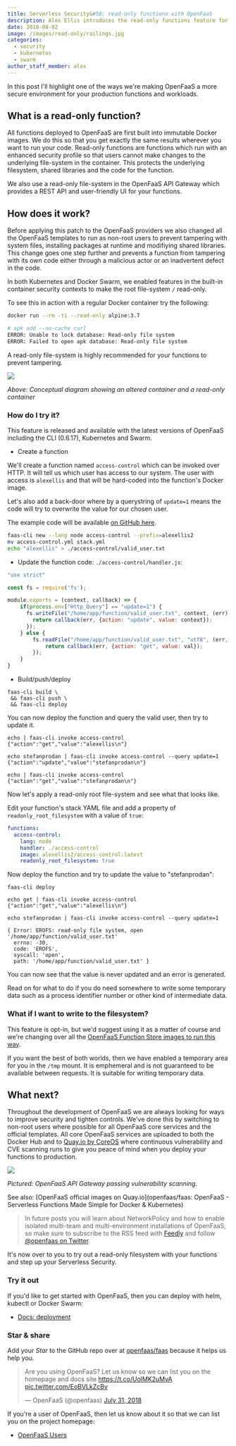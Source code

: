 ```yaml
---
title: Serverless Security&#58; read-only functions with OpenFaaS
description: Alex Ellis introduces the read-only functions feature for OpenFaaS - a security concept available with containers and Kubernetes to prevent tampering
date: 2018-08-02
image: /images/read-only/railings.jpg
categories:
  - security
  - kubernetes
  - swarm
author_staff_member: alex
---
```


In this post I'll highlight one of the ways we're making OpenFaaS a more secure environment for your production functions and workloads.

## What is a read-only function?

All functions deployed to OpenFaaS are first built into immutable Docker images. We do this so that you get exactly the same results wherever you want to run your code. Read-only functions are functions which run with an enhanced security profile so that users cannot make changes to the underlying file-system in the container. This protects the underlying filesystem, shared libraries and the code for the function.

We also use a read-only file-system in the OpenFaaS API Gateway which provides a REST API and user-friendly UI for your functions.

## How does it work?

Before applying this patch to the OpenFaaS providers we also changed all the OpenFaaS templates to run as non-root users to prevent tampering with system files, installing packages at runtime and modifiying shared libraries. This change goes one step further and prevents a function from tampering with its own code either through a malicious actor or an inadvertent defect in the code.

In both Kubernetes and Docker Swarm, we enabled features in the built-in container security contexts to make the root file-system `/` read-only. 

To see this in action with a regular Docker container try the following:

```bash
docker run --rm -ti --read-only alpine:3.7

# apk add --no-cache curl
ERROR: Unable to lock database: Read-only file system
ERROR: Failed to open apk database: Read-only file system
```

A read-only file-system is highly recommended for your functions to prevent tampering.

![](/images/read-only/conceptual.png)

*Above: Conceptual diagram showing an altered container and a read-only container*

### How do I try it?

This feature is released and available with the latest versions of OpenFaaS including the CLI (0.6.17), Kubernetes and Swarm.

* Create a function

We'll create a function named `access-control` which can be invoked over HTTP. It will tell us which user has access to our system. The user with access is `alexellis` and that will be hard-coded into the function's Docker image.

Let's also add a back-door where by a querystring of `update=1` means the code will try to overwrite the value for our chosen user.

The example code will be available [on GitHub here](https://github.com/alexellis/openfaas-access-control-example).

```bash
faas-cli new --lang node access-control --prefix=alexellis2
mv access-control.yml stack.yml
echo "alexellis" > ./access-control/valid_user.txt
```

* Update the function code: `./access-control/handler.js`:

```js
"use strict"

const fs = require('fs');

module.exports = (context, callback) => {
    if(process.env["Http_Query"] == "update=1") {
      fs.writeFile("/home/app/function/valid_user.txt", context, (err) => {
        return callback(err, {action: "update", value: context});
      });
    } else {
        fs.readFile("/home/app/function/valid_user.txt", "utf8", (err, val) => {
            return callback(err, {action: "get", value: val});
        });
    }
}
```

* Build/push/deploy

```
faas-cli build \
 && faas-cli push \
 && faas-cli deploy
```

You can now deploy the function and query the valid user, then try to update it.

```
echo | faas-cli invoke access-control
{"action":"get","value":"alexellis\n"}

echo stefanprodan | faas-cli invoke access-control --query update=1
{"action":"update","value":"stefanprodan\n"}

echo | faas-cli invoke access-control
{"action":"get","value":"stefanprodan\n"}
```

Now let's apply a read-only root file-system and see what that looks like.

Edit your function's stack YAML file and add a property of `readonly_root_filesystem` with a value of `true`:

```yaml
functions:
  access-control:
    lang: node
    handler: ./access-control
    image: alexellis2/access-control:latest
    readonly_root_filesystem: true
```

Now deploy the function and try to update the value to "stefanprodan":

```
faas-cli deploy

echo get | faas-cli invoke access-control 
{"action":"get","value":"alexellis\n"}

echo stefanprodan | faas-cli invoke access-control --query update=1

{ Error: EROFS: read-only file system, open '/home/app/function/valid_user.txt'
  errno: -30,
  code: 'EROFS',
  syscall: 'open',
  path: '/home/app/function/valid_user.txt' }
```

You can now see that the value is never updated and an error is generated.

Read on for what to do if you do need somewhere to write some temporary data such as a process identifier number or other kind of intermediate data.

### What if I want to write to the filesystem?

This feature is opt-in, but we'd suggest using it as a matter of course and we're changing over all the [OpenFaaS Function Store images to run this way](https://github.com/openfaas/store/issues/35).

If you want the best of both worlds, then we have enabled a temporary area for you in the `/tmp` mount. It is emphemeral and is not guaranteed to be available between requests. It is suitable for writing temporary data. 

## What next?

Throughout the development of OpenFaaS we are always looking for ways to improve security and tighten controls. We've done this by switching to non-root users where possible for all OpenFaaS core services and the official templates. All core OpenFaaS services are uploaded to both the Docker Hub and to [Quay.io by CoreOS](https://quay.io) where continuous vulnerability and CVE scanning runs to give you peace of mind when you deploy your functions to production.

![](/images/read-only/scanned-by-quay.png)

*Pictured: OpenFaaS API Gateway passing vulnerability scanning.*

See also: [OpenFaaS official images on Quay.io](openfaas/faas: OpenFaaS - Serverless Functions Made Simple for Docker & Kubernetes)

> In future posts you will learn about NetworkPolicy and how to enable isolated multi-team and multi-environment installations of OpenFaaS, so make sure to subscribe to the RSS feed with [Feedly](https://feedly.com/i/discover/sources/search/feed/https%3A%2F%2Fwww.openfaas.com%2Fblog%2F) and follow [@openfaas on Twitter](https://twitter.com/openfaas).

It's now over to you to try out a read-only filesystem with your functions and step up your Serverless Security.

### Try it out

If you'd like to get started with OpenFaaS, then you can deploy with helm, kubectl or Docker Swarm:

* [Docs: deployment](https://docs.openfaas.com/deployment/)

### Star &amp; share

Add your *Star* to the GitHub repo over at [openfaas/faas](https://github.com/openfaas/faas/) because it helps us help you.

<blockquote class="twitter-tweet" data-lang="en"><p lang="en" dir="ltr">Are you using OpenFaaS? Let us know so we can list you on the homepage and docs site <a href="https://t.co/UolMK2uMvA">https://t.co/UolMK2uMvA</a> <a href="https://t.co/EoBVLkZcBv">pic.twitter.com/EoBVLkZcBv</a></p>&mdash; OpenFaaS (@openfaas) <a href="https://twitter.com/openfaas/status/1024403113694900224?ref_src=twsrc%5Etfw">July 31, 2018</a></blockquote> <script async src="https://platform.twitter.com/widgets.js" charset="utf-8"></script> 

If you're a user of OpenFaaS, then let us know about it so that we can list you on the project homepage:

* [OpenFaaS Users](https://docs.openfaas.com/#users-of-openfaas)

